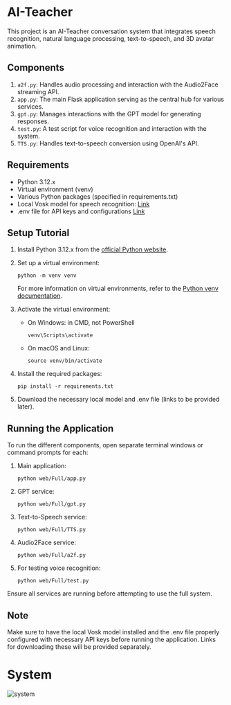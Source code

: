 # AI-Teacher

This project is an AI-Teacher conversation system that integrates speech recognition, natural language processing, text-to-speech, and 3D avatar animation.

## Components

1. `a2f.py`: Handles audio processing and interaction with the Audio2Face streaming API.
2. `app.py`: The main Flask application serving as the central hub for various services.
3. `gpt.py`: Manages interactions with the GPT model for generating responses.
4. `test.py`: A test script for voice recognition and interaction with the system.
5. `TTS.py`: Handles text-to-speech conversion using OpenAI's API.

## Requirements

- Python 3.12.x
- Virtual environment (venv)
- Various Python packages (specified in requirements.txt)
- Local Vosk model for speech recognition: [Link]()
- .env file for API keys and configurations [Link]()

## Setup Tutorial

1. Install Python 3.12.x from the [official Python website](https://www.python.org/downloads/).

2. Set up a virtual environment:

   ```
   python -m venv venv
   ```

   For more information on virtual environments, refer to the [Python venv documentation](https://docs.python.org/3/library/venv.html).

3. Activate the virtual environment:

   - On Windows:
     in CMD, not PowerShell
     ```
     venv\Scripts\activate
     ```
   - On macOS and Linux:
     ```
     source venv/bin/activate
     ```

4. Install the required packages:

   ```
   pip install -r requirements.txt
   ```

5. Download the necessary local model and .env file (links to be provided later).

## Running the Application

To run the different components, open separate terminal windows or command prompts for each:

1. Main application:

   ```
   python web/Full/app.py
   ```

2. GPT service:

   ```
   python web/Full/gpt.py
   ```

3. Text-to-Speech service:

   ```
   python web/Full/TTS.py
   ```

4. Audio2Face service:

   ```
   python web/Full/a2f.py
   ```

5. For testing voice recognition:
   ```
   python web/Full/test.py
   ```

Ensure all services are running before attempting to use the full system.

## Note

Make sure to have the local Vosk model installed and the .env file properly configured with necessary API keys before running the application. Links for downloading these will be provided separately.

# System

![system](https://github.com/riz3e/ISSAI-teacher/assets/61588258/8669a3b3-a603-4d6e-89ca-9ab4c0037868)
